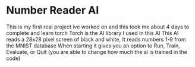 # Number Reader AI
This is my first real project ive worked on and this took me about 4 days to complete and learn torch
Torch is the AI library I used in this AI
This AI reads a 28x28 pixel screen of black and white, It reads numbers 1-9 from the MNIST database
When starting it gives you an option to Run, Train, Evaluate, or Quit (you are able to change how much the ai is trained in the code)
